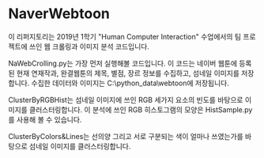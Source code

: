 # NaverWebtoon
이 리퍼지토리는 2019년 1학기 "Human Computer Interaction" 수업에서의 팀 프로젝트에 쓰인 웹 크롤링과 이미지 분석 코드입니다.

NaWebCrolling.py는 가장 먼저 실행해볼 코드입니다.
이 코드는 네이버 웹툰에 등록된 현재 연재작과, 완결웹툰의 제목, 별점, 장르 정보를 수집하고, 섬네일 이미지를 저장합니다.
수집한 데이터와 이미지는 C:\python_data\webtoon에 저장됩니다.

ClusterByRGBHist는 섬네일 이미지에 쓰인 RGB 세가지 요소의 빈도를 바탕으로 이미지를 클러스터링합니다. 
이 분석에 쓰인 RGB 히스토그램의 모양은 HistSample.py를 사용해 볼 수 있습니다.

ClusterByColors&Lines는 선의양 그리고 서로 구분되는 색이 얼마나 쓰였는가를 바탕으로 섬네일 이미지를 클러스터링합니다.
